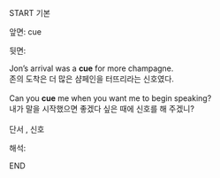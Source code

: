 START
기본

앞면:
cue


뒷면:
<div>Jon’s arrival was a <b>cue</b> for more champagne. </div><div>존의 도착은 더 많은 샴페인을 터뜨리라는 신호였다.</div><div><br></div><div><div>Can you <b>cue</b> me when you want me to begin speaking? </div><div>내가 말을 시작했으면 좋겠다 싶은 때에 신호를 해 주겠니?</div></div><div><br></div><div>단서 , 신호</div>


해석:

END